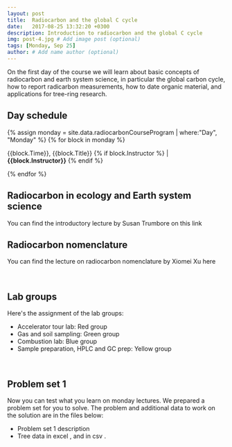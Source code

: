 ```yaml
---
layout: post
title:  Radiocarbon and the global C cycle
date:   2017-08-25 13:32:20 +0300
description: Introduction to radiocarbon and the global C cycle
img: post-4.jpg # Add image post (optional)
tags: [Monday, Sep 25]
author: # Add name author (optional)
---
```


On the first day of the course we will learn about basic concepts of radiocarbon and earth system science, in particular the global carbon cycle, how to report radicarbon measurements, how to date organic material, and applications for tree-ring research.

## Day schedule

{% assign monday = site.data.radiocarbonCourseProgram | where:"Day", "Monday" %}
{% for block in monday %}
<p>{{block.Time}}, {{block.Title}} {% if block.Instructor %} | <b>{{block.Instructor}}</b> {% endif %} </p>
{% endfor %}

<br>

## Radiocarbon in ecology and Earth system science

You can find the introductory lecture by Susan Trumbore on this link <a href="{{ site.baseurl }}/lectures/Trumbore_Monday.pdf"> <i class="fa fa-file" aria-hidden="true"></i></a>

## Radiocarbon nomenclature
You can find the lecture on radiocarbon nomenclature by Xiomei Xu here <a href="{{ site.baseurl }}/lectures/Xu_Nomenclature.pdf"> <i class="fa fa-file" aria-hidden="true"></i></a>

<br>

## Lab groups
Here's the assignment of the lab groups:
* Accelerator tour lab: Red group
* Gas and soil sampling: Green group
* Combustion lab: Blue group
* Sample preparation, HPLC and GC prep: Yellow group

<br>

## Problem set 1
Now you can test what you learn on monday lectures. We prepared a problem set for you to solve. The problem and additional data to work on the solution are in the files below:
* Problem set 1 description <a href="{{ site.baseurl }}/problemSet1/Problem_1.pdf"> <i class="fa fa-file" aria-hidden="true"></i></a>
* Tree data in excel <a href="{{ site.baseurl }}/problemSet1/Problem1_tree_data.xlsx"> <i class="fa fa-file-excel-o" aria-hidden="true"></i></a>, and in csv <a href="{{ site.baseurl }}/problemSet1/tree_data.csv"> <i class="fa fa-table" aria-hidden="true"></i></a>.

